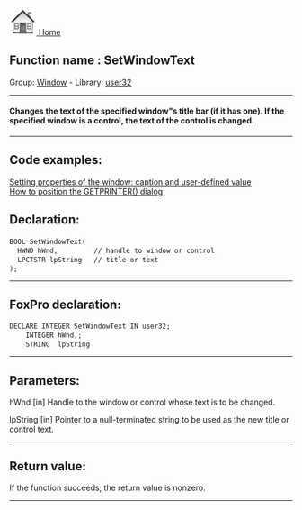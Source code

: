 [<img src="../../images/home.png"> Home ](https://github.com/VFPX/Win32API)  

## Function name : SetWindowText
Group: [Window](../../functions_group.md#Window)  -  Library: [user32](../../Libraries.md#user32)  
***  


#### Changes the text of the specified window"s title bar (if it has one). If the specified window is a control, the text of the control is changed.
***  


## Code examples:
[Setting properties of the window: caption and user-defined value](../../samples/sample_182.md)  
[How to position the GETPRINTER() dialog](../../samples/sample_482.md)  

## Declaration:
```foxpro  
BOOL SetWindowText(
  HWND hWnd,         // handle to window or control
  LPCTSTR lpString   // title or text
);  
```  
***  


## FoxPro declaration:
```foxpro  
DECLARE INTEGER SetWindowText IN user32;
	INTEGER hWnd,;
	STRING  lpString  
```  
***  


## Parameters:
hWnd 
[in] Handle to the window or control whose text is to be changed. 

lpString 
[in] Pointer to a null-terminated string to be used as the new title or control text. 
  
***  


## Return value:
If the function succeeds, the return value is nonzero.  
***  

